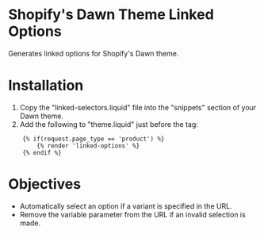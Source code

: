 # Shopify's Dawn Theme Linked Options
Generates linked options for Shopify's Dawn theme.

# Installation
1. Copy the "linked-selectors.liquid" file into the "snippets" section of your Dawn theme.
2. Add the following to "theme.liquid" just before the </body> tag:

```
    {% if(request.page_type == 'product') %}
    	{% render 'linked-options' %}
    {% endif %}
```

# Objectives
- Automatically select an option if a variant is specified in the URL.
- Remove the variable parameter from the URL if an invalid selection is made.
